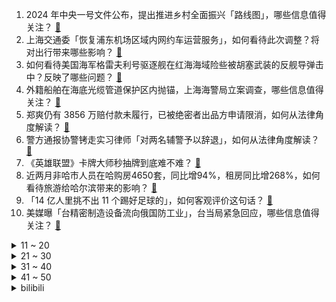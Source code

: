 1. 2024 年中央一号文件公布，提出推进乡村全面振兴「路线图」，哪些信息值得关注？ [:link:](https://www.zhihu.com/question/642708880)
2. 上海交通委「恢复浦东机场区域内网约车运营服务」，如何看待此次调整？将对出行带来哪些影响？ [:link:](https://www.zhihu.com/question/642792825)
3. 如何看待美国海军格雷夫利号驱逐舰在红海海域险些被胡塞武装的反舰导弹击中？反映了哪些问题？ [:link:](https://www.zhihu.com/question/642589620)
4. 外籍船舶在海底光缆管道保护区内抛锚，上海海警局立案调查，哪些信息值得关注？ [:link:](https://www.zhihu.com/question/642699685)
5. 郑爽仍有 3856 万赔付款未履行，已被绝密者出品方申请限消，如何从法律角度解读？ [:link:](https://www.zhihu.com/question/642639416)
6. 警方通报协警铐走实习律师「对两名辅警予以辞退」，如何从法律角度解读？ [:link:](https://www.zhihu.com/question/642669158)
7. 《英雄联盟》卡牌大师秒抽牌到底难不难？ [:link:](https://www.zhihu.com/question/641158088)
8. 近两月非哈市人员在哈购房4650套，同比增94%，租房同比增268%，如何看待旅游给哈尔滨带来的影响？ [:link:](https://www.zhihu.com/question/642659234)
9. 「14 亿人里挑不出 11 个踢好足球的」，如何客观评价这句话？ [:link:](https://www.zhihu.com/question/642528287)
10. 美媒曝「台精密制造设备流向俄国防工业」，台当局紧急回应，哪些信息值得关注？ [:link:](https://www.zhihu.com/question/642672915)
<details>
<summary>11 ~ 20</summary>

11. 如何评价刘德华做客董宇辉直播间与辉同行? [:link:](https://www.zhihu.com/question/642215005)
12. 有哪些数学书籍是经典之作？ [:link:](https://www.zhihu.com/question/641419735)
13. 23-24 赛季 NBA勇士 121:101 灰熊，如何评价这场比赛？ [:link:](https://www.zhihu.com/question/642652695)
14. 坚持运动给你带来了哪些显而易见的蜕变？ [:link:](https://www.zhihu.com/question/642029823)
15. 如果把临床医学考研的跨考限制取消，是否会出现大量非临床医学专业的学生跨考？ [:link:](https://www.zhihu.com/question/641255553)
16. 和朋友合伙开公司都有什么最坏的弊端？ [:link:](https://www.zhihu.com/question/580371166)
17. 有哪些低质量游戏译名？ [:link:](https://www.zhihu.com/question/543500893)
18. 雪雨季节，长途驾车回老家过年需要注意什么，如何做到安全行驶？ [:link:](https://www.zhihu.com/question/641603002)
19. 马斯克 4000 亿天价薪酬被判无效，如何看待此事？ [:link:](https://www.zhihu.com/question/642155574)
20. 考考大家有没有保持学习新的地理知识，有哪些大家所知不多的冷门土特产？ [:link:](https://www.zhihu.com/question/642619355)
</details>
<details>
<summary>21 ~ 30</summary>

21. 在职场中「降维打击」是一种什么体验？ [:link:](https://www.zhihu.com/question/640820795)
22. 日本锻造真剑用的玉钢，和现代钢的差别在哪？ [:link:](https://www.zhihu.com/question/42172948)
23. 为什么Jackeylove在选手圈子里能这么受欢迎啊？ [:link:](https://www.zhihu.com/question/640695537)
24. 一些年轻人过年回家被安排相亲，「多方比较」「为爱打分」能让我们找到更好的伴侣吗？ [:link:](https://www.zhihu.com/question/642706642)
25. 历史上以少胜多的战役是怎么打出来的？ [:link:](https://www.zhihu.com/question/27187101)
26. 参加2024数学建模美赛推荐选哪道题？ [:link:](https://www.zhihu.com/question/642165865)
27. 过年聚会总免不了饮酒，有哪些方法能尽可能减小饮酒对身体的伤害？你有什么隐藏解酒小妙招？ [:link:](https://www.zhihu.com/question/640704151)
28. 《繁花》中金美林的那种情况，卢美琳应该怎么操作才是正确的？ [:link:](https://www.zhihu.com/question/639715364)
29. 有基金公司已将直播纳入基金经理考核体系中，考核中占比会超过 10 % ，将带来哪些影响？ [:link:](https://www.zhihu.com/question/642527659)
30. 卡塔尔亚洲杯 1/4 决赛伊朗伤停补时 2:1 绝杀淘汰日本，如何评价这场比赛？ [:link:](https://www.zhihu.com/question/642742527)
</details>
<details>
<summary>31 ~ 40</summary>

31. 欧洲农民抗议升级，超千辆拖拉机包围欧盟总部，欧洲农民抗议不断，背后原因为何？ [:link:](https://www.zhihu.com/question/642525675)
32. 你在生活中见过哪些「强者从不抱怨环境」的例子？ [:link:](https://www.zhihu.com/question/642430193)
33. 坦白的讲，出国旅行后你最大的感悟是什么？ [:link:](https://www.zhihu.com/question/642212918)
34. 为什么古代修长城而不是挖壕沟？ [:link:](https://www.zhihu.com/question/640761745)
35. 千合资本北京办公室上个月已清退、落锁，前「公募一哥」王亚伟失联多日，千合资本发公告回应，具体情况如何？ [:link:](https://www.zhihu.com/question/642705055)
36. 如何评价《一人之下》漫画693（653）话？ [:link:](https://www.zhihu.com/question/637086114)
37. 你是如何遇见你命中注定的猫的？ [:link:](https://www.zhihu.com/question/642120289)
38. 一个千户的嫡次子，靠自己的能力成为公爵，他同母哥哥还是千户，那么家族地位怎么计算？ [:link:](https://www.zhihu.com/question/642420148)
39. 如何评价EDG提拔二队AD Thesnake到一队这一操作？ [:link:](https://www.zhihu.com/question/642488052)
40. 库克回应 Vision Pro 中国发布时间，可能会是何时？ [:link:](https://www.zhihu.com/question/642656420)
</details>
<details>
<summary>41 ~ 50</summary>

41. Vision Pro 将会带来哪些改变？如何看待「十年内数字内容将重塑物理空间」这一观点？ [:link:](https://www.zhihu.com/question/642673152)
42. 现在ssd都可以用堆叠技术了，为什么CPU不能多堆几层呢，这样性能不就提升了吗？ [:link:](https://www.zhihu.com/question/46707784)
43. 《剑豪生死斗》在多大程度上还原了日本剑术，剑道？ [:link:](https://www.zhihu.com/question/329433453)
44. 菲律宾对非法「坐滩」仁爱礁军舰运送生活物资，中国海警发声，哪些信息值得关注？ [:link:](https://www.zhihu.com/question/642685351)
45. 有什么你知道的冷知识吗？ [:link:](https://www.zhihu.com/question/548923680)
46. 宁波体校发文称「杨倩教练虞利华讨要奖金」等发布的消息与事实不符，哪些信息值得关注？ [:link:](https://www.zhihu.com/question/642568010)
47. 为什么感觉现在的手机流量没有以前「耐用」，是哪些因素造成的？有什么好的解决方法吗？ [:link:](https://www.zhihu.com/question/642673718)
48. 《大宅门》中的老太太为什么那么讨厌杨九红？ [:link:](https://www.zhihu.com/question/301595433)
49. 2024 LPL 春季赛BLG 2:0 EDG，如何评价这场比赛？ [:link:](https://www.zhihu.com/question/642746509)
50. 为什么json属性名被设计为必须有引号？ [:link:](https://www.zhihu.com/question/642267118)
</details><details>
<summary>bilibili</summary>

</details>